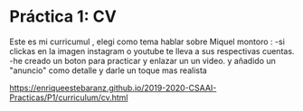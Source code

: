 # Práctica 1: CV

Este es mi curricumul , elegi como tema hablar sobre Miquel montoro :
-si clickas en la imagen instagram o youtube te lleva a sus respectivas cuentas.
-he creado un boton para practicar y enlazar un un video.
y añadido un "anuncio" como detalle y darle un toque mas realista

https://enriqueestebaranz.github.io/2019-2020-CSAAI-Practicas/P1/curriculum/cv.html

